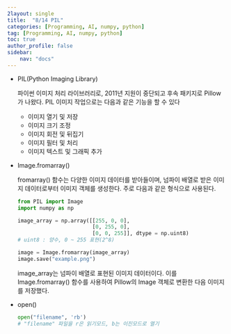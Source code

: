 ```yaml
---
2layout: single
title:  "8/14 PIL"
categories: [Programming, AI, numpy, python]
tag: [Programming, AI, numpy, python]
toc: true
author_profile: false
sidebar:
    nav: "docs"
---
```


* PIL(Python Imaging Library)

  파이썬 이미지 처리 라이브러리로, 2011년 지원이 중단되고 후속 패키지로 Pillow가 나왔다. PIL 이미지 작업으로는 다음과 같은 기능을 할 수 있다

  - 이미지 열기 및 저장
  - 이미지 크기 조정
  - 이미지 회전 및 뒤집기
  - 이미지 필터 및 처리
  - 이미지 텍스트 및 그래픽 추가

* Image.fromarray()

  fromarray() 함수는 다양한 이미지 데이터를 받아들이며, 넘파이 배열로 받은 이미지 데이터로부터 이미지 객체를 생성한다. 주로 다음과 같은 형식으로 사용된다.

  ```python
  from PIL import Image
  import numpy as np
  
  image_array = np.array([[255, 0, 0],
                          [0, 255, 0],
                          [0, 0, 255]], dtype = np.uint8)
  # uint8 : 양수, 0 ~ 255 표현(2^8)
  
  image = Image.fromarray(image_array)
  image.save("example.png")
  
  ```

  image_array는 넘파이 배열로 표현된 이미지 데이터이다. 이를 Image.fromarray() 함수를 사용하여 Pillow의 Image 객체로 변환한 다음 이미지를 저장했다.

* open()

  ```python
  open("filename", 'rb')
  # "filename" 파일을 r은 읽기모드, b는 이진모드로 열기
  ```

  
